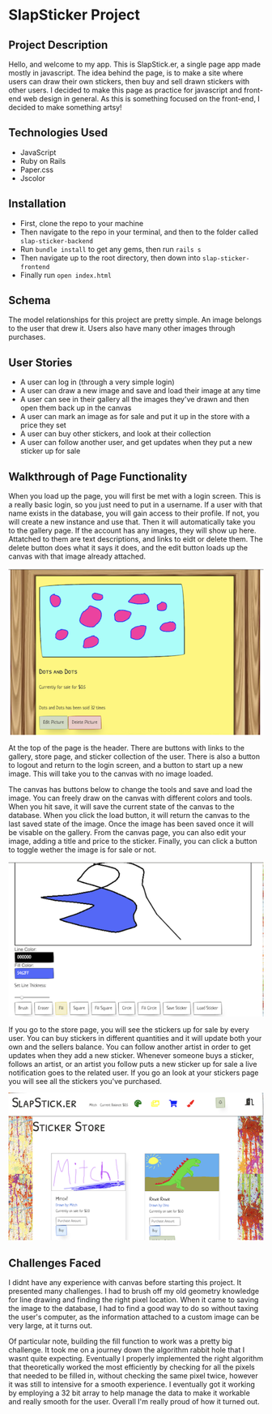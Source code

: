 # SlapSticker Project



## Project Description
Hello, and welcome to my app. This is SlapStick.er, a single page app made mostly in javascript. The idea behind the page, is to make a site where users can draw their own stickers, then buy and sell drawn stickers with other users. I decided to make this page as practice for javascript and front-end web design in general. As this is something focused on the front-end, I decided to make something artsy!


## Technologies Used
* JavaScript
* Ruby on Rails
* Paper.css
* Jscolor


## Installation
* First, clone the repo to your machine
* Then navigate to the repo in your terminal, and then to the folder called  `slap-sticker-backend`
* Run `bundle install` to get any gems, then run  `rails s`
* Then navigate up to the root directory, then down into  `slap-sticker-frontend`
* Finally run  `open index.html`


## Schema
The model relationships for this project are pretty simple. An image belongs to the user that drew it. Users also have many other images through purchases.


## User Stories
* A user can log in (through a very simple login)
* A user can draw a new image and save and load their image at any time
* A user can see in their gallery all the images they've drawn and then open them back up in the canvas
* A user can mark an image as for sale and put it up in the store with a price they set
* A user can buy other stickers, and look at their collection
* A user can follow another user, and get updates when they put a new sticker up for sale


## Walkthrough of Page Functionality

When you load up the page, you will first be met with a login screen. This is a really basic login, so you just need to put in a username. If a user with that name exists in the database, you will gain access to their profile. If not, you will create a new instance and use that. Then it will automatically take you to the gallery page. If the account has any images, they will show up here. Attatched to them are text descriptions, and links to eidt or delete them. The delete button does what it says it does, and the edit button loads up the canvas with that image already attached. 

![image](gallery.png)

At the top of the page is the header. There are buttons with links to the gallery, store page, and sticker collection of the user. There is also a button to logout and return to the login screen, and a button to start up a new image. This will take you to the canvas with no image loaded.


The canvas has buttons below to change the tools and save and load the image. You can freely draw on the canvas with different colors and tools. When you hit save, it will save the current state of the canvas to the database. When you click the load button, it will return the canvas to the last saved state of the image. Once the image has been saved once it will be visable on the gallery. From the canvas page, you can also edit your image, adding a title and price to the sticker. Finally, you can click a button to toggle wether the image is for sale or not.

![image](canvas.png)

If you go to the store page, you will see the stickers up for sale by every user. You can buy stickers in different quantities and it will update both your own and the sellers balance. You can follow another artist in order to get updates when they add a new sticker. Whenever someone buys a sticker, follows an artist, or an artist you follow puts a new sticker up for sale a live notification goes to the related user. If you go an look at your stickers page you will see all the stickers you've purchased.

![image](store.png)


## Challenges Faced

I didnt have any experience with canvas before starting this project. It presented many challenges. I had to brush off my old geometry knowledge for line drawing and finding the right pixel location. When it came to saving the image to the database, I had to find a good way to do so without taxing the user's computer, as the information attached to a custom image can be very large, at it turns out. 

Of particular note, building the fill function to work was a pretty big challenge. It took me on a journey down the algorithm rabbit hole that I wasnt quite expecting. Eventually I properly implemented the right algorithm that theoretically worked the most efficiently by checking for all the pixels that needed to be filled in, without checking the same pixel twice, however it was still to intensive for a smooth experience. I eventually got it working by employing a 32 bit array to help manage the data to make it workable and really smooth for the user. Overall I'm really proud of how it turned out. 